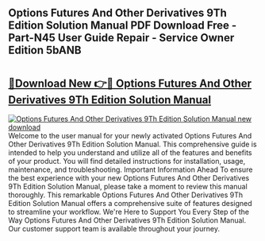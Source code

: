 ## Options Futures And Other Derivatives 9Th Edition Solution Manual PDF Download Free - Part-N45 User Guide Repair - Service Owner Edition 5bANB

# <h2><a href="http://cf14287.oget.top/?id=Options+Futures+And+Other+Derivatives+9Th+Edition+Solution+Manual">🔗Download New 👉🔴 Options Futures And Other Derivatives 9Th Edition Solution Manual</a></h2>

[![Options Futures And Other Derivatives 9Th Edition Solution Manual new download](https://i.imgur.com/5g1atiW.png)](http://cf14287.oget.top/?id=Options+Futures+And+Other+Derivatives+9Th+Edition+Solution+Manual)
Welcome to the user manual for your newly activated Options Futures And Other Derivatives 9Th Edition Solution Manual. This comprehensive guide is intended to help you understand and utilize all of the features and benefits of your product. You will find detailed instructions for installation, usage, maintenance, and troubleshooting. Important Information Ahead To ensure the best experience with your new Options Futures And Other Derivatives 9Th Edition Solution Manual, please take a moment to review this manual thoroughly. This remarkable Options Futures And Other Derivatives 9Th Edition Solution Manual offers a comprehensive suite of features designed to streamline your workflow. We're Here to Support You Every Step of the Way Options Futures And Other Derivatives 9Th Edition Solution Manual. Our customer support team is available throughout your journey.
